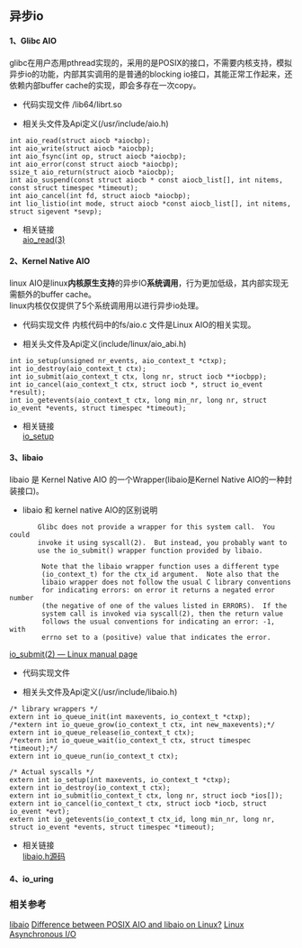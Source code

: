 
## 异步io
#### 1、Glibc AIO
glibc在用户态用pthread实现的，采用的是POSIX的接口，不需要内核支持，模拟异步io的功能，内部其实调用的是普通的blocking io接口，其能正常工作起来，还依赖内部buffer cache的实现，即会多存在一次copy。

* 代码实现文件
/lib64/librt.so  

* 相关头文件及Api定义(/usr/include/aio.h)
```
int aio_read(struct aiocb *aiocbp);
int aio_write(struct aiocb *aiocbp);
int aio_fsync(int op, struct aiocb *aiocbp);
int aio_error(const struct aiocb *aiocbp);
ssize_t aio_return(struct aiocb *aiocbp);
int aio_suspend(const struct aiocb * const aiocb_list[], int nitems, const struct timespec *timeout);
int aio_cancel(int fd, struct aiocb *aiocbp);
int lio_listio(int mode, struct aiocb *const aiocb_list[], int nitems, struct sigevent *sevp);
```

* 相关链接  
[aio_read(3)](https://man7.org/linux/man-pages/man3/aio_read.3.html)

#### 2、Kernel Native AIO  
linux AIO是linux**内核原生支持**的异步IO**系统调用**，行为更加低级，其内部实现无需额外的buffer cache。  
linux内核仅仅提供了5个系统调用用以进行异步io处理。

* 代码实现文件
内核代码中的fs/aio.c 文件是Linux AIO的相关实现。

* 相关头文件及Api定义(include/linux/aio_abi.h)
```
int io_setup(unsigned nr_events, aio_context_t *ctxp);
int io_destroy(aio_context_t ctx);
int io_submit(aio_context_t ctx, long nr, struct iocb **iocbpp);
int io_cancel(aio_context_t ctx, struct iocb *, struct io_event *result);
int io_getevents(aio_context_t ctx, long min_nr, long nr, struct io_event *events, struct timespec *timeout); 
```

* 相关链接  
[io_setup](https://man7.org/linux/man-pages/man2/io_setup.2.html)

#### 3、libaio  
libaio 是 Kernel Native AIO 的一个Wrapper(libaio是Kernel Native AIO的一种封装接口)。  

* libaio 和 kernel native AIO的区别说明
```
       Glibc does not provide a wrapper for this system call.  You could
       invoke it using syscall(2).  But instead, you probably want to
       use the io_submit() wrapper function provided by libaio.
            
        Note that the libaio wrapper function uses a different type
        (io_context_t) for the ctx_id argument.  Note also that the
        libaio wrapper does not follow the usual C library conventions
        for indicating errors: on error it returns a negated error number
        (the negative of one of the values listed in ERRORS).  If the
        system call is invoked via syscall(2), then the return value
        follows the usual conventions for indicating an error: -1, with
        errno set to a (positive) value that indicates the error.
```
[io_submit(2) — Linux manual page](https://man7.org/linux/man-pages/man2/io_submit.2.html)

* 代码实现文件

* 相关头文件及Api定义(/usr/include/libaio.h)
```
/* library wrappers */
extern int io_queue_init(int maxevents, io_context_t *ctxp);
/*extern int io_queue_grow(io_context_t ctx, int new_maxevents);*/
extern int io_queue_release(io_context_t ctx);
/*extern int io_queue_wait(io_context_t ctx, struct timespec *timeout);*/
extern int io_queue_run(io_context_t ctx);

/* Actual syscalls */
extern int io_setup(int maxevents, io_context_t *ctxp);
extern int io_destroy(io_context_t ctx);
extern int io_submit(io_context_t ctx, long nr, struct iocb *ios[]);
extern int io_cancel(io_context_t ctx, struct iocb *iocb, struct io_event *evt);
extern int io_getevents(io_context_t ctx_id, long min_nr, long nr, struct io_event *events, struct timespec *timeout);
```

* 相关链接  
[libaio.h源码](https://code.woboq.org/linux/include/libaio.h.html)

#### 4、io_uring


### 相关参考
[libaio](https://pagure.io/libaio)
[Difference between POSIX AIO and libaio on Linux?](https://stackoverflow.com/questions/8768083/difference-between-posix-aio-and-libaio-on-linux)
[Linux Asynchronous I/O](https://oxnz.github.io/2016/10/13/linux-aio/)